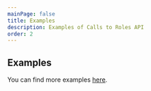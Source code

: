 ```yaml
---
mainPage: false
title: Examples
description: Examples of Calls to Roles API
order: 2
---
```


## Examples

You can find more examples [here](/docs/general/examples.html).
